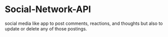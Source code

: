 # Social-Network-API
social media like app to post comments, reactions, and thoughts but also to update or delete any of those postings.